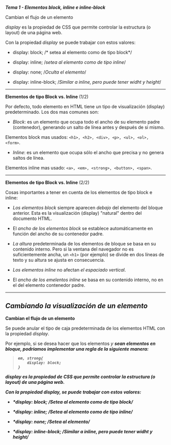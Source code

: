 ***Tema 1 - Elementos block, inline e inline-block***

Cambian el flujo de un elemento

*display* es la propiedad de CSS que permite controlar la estructura (o layout) de una página web.

Con la propiedad *display* se puede trabajar con estos valores:

- display: block; /* setea al elemento como de tipo block*/

- display: inline; /*setea al elemento como de tipo inline*/

- display: none; /*Oculta el elemento*/

- display: inline-block; /*Similar a inline, pero puede tener widht y height*/

----------------------------------------------------------------
**Elementos de tipo Block vs. Inline** (1/2)

Por defecto, todo elemento en HTML tiene un tipo de visualización (display) predeterminado.
Los dos mas comunes son:

- *Block*: es un elemento que ocupa todo el ancho de su elemento padre (contenedor),
generando un salto de línea antes y después de si mismo.

Elementos block mas usados: ``<h1>, <h2>, <div>, <p>, <ul>, <ol>, <form>``.

- *Inline*: es un elemento que ocupa sólo el ancho que precisa y no genera saltos de línea.

Elementos inline mas usado: ``<a>, <em>, <strong>, <button>, <span>``.

----------------------------------------------------------------
**Elementos de tipo Block vs. Inline** (2/2)

Cosas importantes a tener en cuenta de los elementos de tipo block e inline:

- *Los elementos block* siempre aparecen *debajo* del elemento del bloque anterior. Esta es la visualización (display) "natural" dentro del documento HTML.

- El *ancho de los elementos block* se establece automáticamente en función del ancho de su contenedor padre.

- *La altura* predeterminada de los elementos de bloque se basa en su contenido interno. Pero si la ventana del navegador no es suficientemente ancha, un ``<h1>`` (por ejemplo) se divide en dos líneas de texto y su altura se ajusta en consecuencia.

- *Los elementos inline* no afectan *el espaciado vertical*.

- El *ancho de los emelentos inline* se basa en su contenido interno, no en el del elemento contenedor padre.

----------------------------------------------------------------
***Cambiando la visualización de un elemento*** 
----------------------------------------------------------------

**Cambian el flujo de un elemento**

Se puede anular el tipo de caja predeterminada de los elementos HTML con la propiedad *display*.

Por ejemplo, si se desea hacer que los elementos <em> y <strong> sean elementos en bloque, podríamos implementar una regla de la siguiente manera:

> ``em, strong{`` <br>
> ``    display: block;`` <br>
> ``}`` <br>

*display* es la propiedad de CSS que permite controlar la estructura (o layout) de una página web.

Con la propiedad *display*, se puede trabajar con estos valores:

- *display: block; /*Setea al elemento como de tipo block*/

- *display: inline; /*Setea al elemento como de tipo inline*/

- *display:  none; /*Setea al elemento*/

- *display: inline-block; /*Similar a inline, pero puede tener widht y height*/
